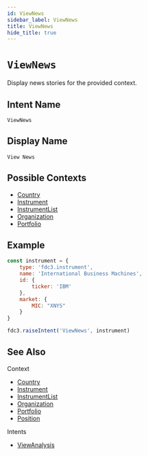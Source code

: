 ```yaml
---
id: ViewNews
sidebar_label: ViewNews
title: ViewNews
hide_title: true
---
```

# `ViewNews`

Display news stories for the provided context.

## Intent Name

`ViewNews`

## Display Name

`View News`

## Possible Contexts

* [Country](../../context/ref/Country)
* [Instrument](../../context/ref/Instrument)
* [InstrumentList](../../context/ref/InstrumentList)
* [Organization](../../context/ref/Organization)
* [Portfolio](../../context/ref/Portfolio)

## Example

```js
const instrument = {
    type: 'fdc3.instrument',
    name: 'International Business Machines',
    id: {
        ticker: 'IBM'
    },
    market: {
        MIC: "XNYS"
    }
}

fdc3.raiseIntent('ViewNews', instrument)
```

## See Also

Context

* [Country](../../context/ref/Country)
* [Instrument](../../context/ref/Instrument)
* [InstrumentList](../../context/ref/InstrumentList)
* [Organization](../../context/ref/Organization)
* [Portfolio](../../context/ref/Portfolio)
* [Position](../../context/ref/Position)

Intents

* [ViewAnalysis](ViewAnalysis)
